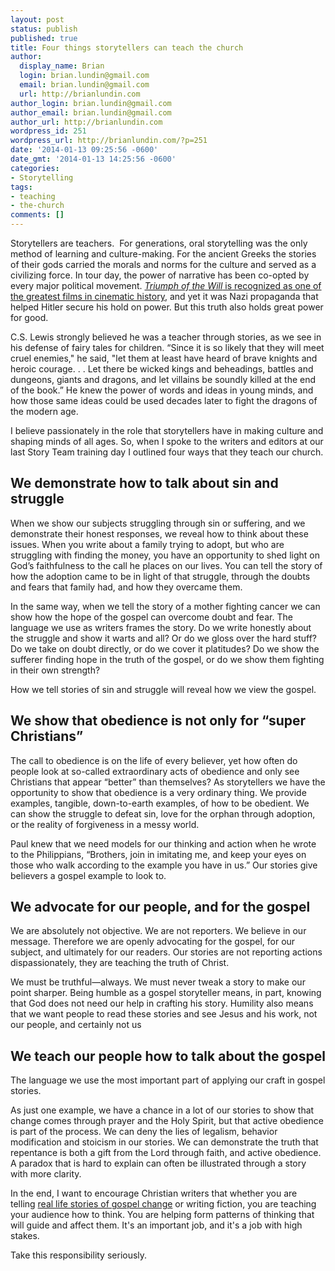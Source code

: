 ```yaml
---
layout: post
status: publish
published: true
title: Four things storytellers can teach the church
author:
  display_name: Brian
  login: brian.lundin@gmail.com
  email: brian.lundin@gmail.com
  url: http://brianlundin.com
author_login: brian.lundin@gmail.com
author_email: brian.lundin@gmail.com
author_url: http://brianlundin.com
wordpress_id: 251
wordpress_url: http://brianlundin.com/?p=251
date: '2014-01-13 09:25:56 -0600'
date_gmt: '2014-01-13 14:25:56 -0600'
categories:
- Storytelling
tags:
- teaching
- the-church
comments: []
---
```

<p>Storytellers are teachers.  For generations, oral storytelling was the only method of learning and culture-making. For the ancient Greeks the stories of their gods carried the morals and norms for the culture and served as a civilizing force. In tour day, the power of narrative has been co-opted by every major political movement. <a href="http://en.wikipedia.org/wiki/Triumph_of_the_Will"><em>Triumph of the Will</em> is recognized as one of the greatest films in cinematic history</a>, and yet it was Nazi propaganda that helped Hitler secure his hold on power. But this truth also holds great power for good.</p>
<p>C.S. Lewis strongly believed he was a teacher through stories, as we see in his defense of fairy tales for children. “Since it is so likely that they will meet cruel enemies," he said, "let them at least have heard of brave knights and heroic courage. . . Let there be wicked kings and beheadings, battles and dungeons, giants and dragons, and let villains be soundly killed at the end of the book.” He knew the power of words and ideas in young minds, and how those same ideas could be used decades later to fight the dragons of the modern age.</p>
<p>I believe passionately in the role that storytellers have in making culture and shaping minds of all ages. So, when I spoke to the writers and editors at our last Story Team training day I outlined four ways that they teach our church.</p>
<h2>We demonstrate how to talk about sin and struggle</h2>
<p>When we show our subjects struggling through sin or suffering, and we demonstrate their honest responses, we reveal how to think about these issues. When you write about a family trying to adopt, but who are struggling with finding the money, you have an opportunity to shed light on God’s faithfulness to the call he places on our lives. You can tell the story of how the adoption came to be in light of that struggle, through the doubts and fears that family had, and how they overcame them.</p>
<p>In the same way, when we tell the story of a mother fighting cancer we can show how the hope of the gospel can overcome doubt and fear. The language we use as writers frames the story. Do we write honestly about the struggle and show it warts and all? Or do we gloss over the hard stuff? Do we take on doubt directly, or do we cover it platitudes? Do we show the sufferer finding hope in the truth of the gospel, or do we show them fighting in their own strength?</p>
<p>How we tell stories of sin and struggle will reveal how we view the gospel.</p>
<h2>We show that obedience is not only for “super Christians”</h2>
<p>The call to obedience is on the life of every believer, yet how often do people look at so-called extraordinary acts of obedience and only see Christians that appear “better” than themselves? As storytellers we have the opportunity to show that obedience is a very ordinary thing. We provide examples, tangible, down-to-earth examples, of how to be obedient. We can show the struggle to defeat sin, love for the orphan through adoption, or the reality of forgiveness in a messy world.</p>
<p>Paul knew that we need models for our thinking and action when he wrote to the Philippians, “Brothers, join in imitating me, and keep your eyes on those who walk according to the example you have in us.” Our stories give believers a gospel example to look to.</p>
<h2>We advocate for our people, and for the gospel</h2>
<p>We are absolutely not objective. We are not reporters. We believe in our message. Therefore we are openly advocating for the gospel, for our subject, and ultimately for our readers. Our stories are not reporting actions dispassionately, they are teaching the truth of Christ.</p>
<p>We must be truthful—always. We must never tweak a story to make our point sharper. Being humble as a gospel storyteller means, in part, knowing that God does not need our help in crafting his story. Humility also means that we want people to read these stories and see Jesus and his work, not our people, and certainly not us</p>
<h2>We teach our people how to talk about the gospel</h2>
<p>The language we use the most important part of applying our craft in gospel stories.</p>
<p>As just one example, we have a chance in a lot of our stories to show that change comes through prayer and the Holy Spirit, but that active obedience is part of the process. We can deny the lies of legalism, behavior modification and stoicism in our stories. We can demonstrate the truth that repentance is both a gift from the Lord through faith, and active obedience. A paradox that is hard to explain can often be illustrated through a story with more clarity.</p>
<p>In the end, I want to encourage Christian writers that whether you are telling <a href="http://austinstone.org/stories">real life stories of gospel change</a> or writing fiction, you are teaching your audience how to think. You are helping form patterns of thinking that will guide and affect them. It's an important job, and it's a job with high stakes.</p>
<p>Take this responsibility seriously.</p>
